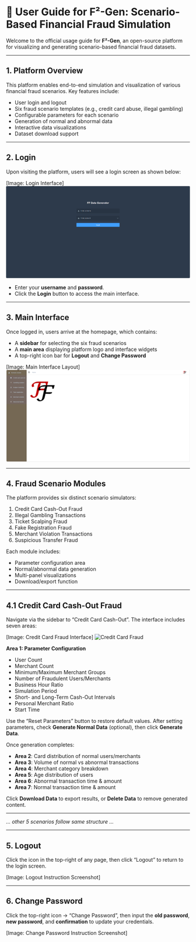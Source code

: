 # 🧭 User Guide for F²-Gen: Scenario-Based Financial Fraud Simulation

Welcome to the official usage guide for **F²-Gen**, an open-source platform for visualizing and generating scenario-based financial fraud datasets.

---

## 1. Platform Overview

This platform enables end-to-end simulation and visualization of various financial fraud scenarios. Key features include:

- User login and logout
- Six fraud scenario templates (e.g., credit card abuse, illegal gambling)
- Configurable parameters for each scenario
- Generation of normal and abnormal data
- Interactive data visualizations
- Dataset download support

---

## 2. Login

Upon visiting the platform, users will see a login screen as shown below:

[Image: Login Interface]
![Login Interface](assets/login.png)

- Enter your **username** and **password**.
- Click the **Login** button to access the main interface.

---

## 3. Main Interface

Once logged in, users arrive at the homepage, which contains:

- A **sidebar** for selecting the six fraud scenarios
- A **main area** displaying platform logo and interface widgets
- A top-right icon bar for **Logout** and **Change Password**

[Image: Main Interface Layout]
![Main Interface](assets/Interface.png)

---

## 4. Fraud Scenario Modules

The platform provides six distinct scenario simulators:

1. Credit Card Cash-Out Fraud
2. Illegal Gambling Transactions
3. Ticket Scalping Fraud
4. Fake Registration Fraud
5. Merchant Violation Transactions
6. Suspicious Transfer Fraud

Each module includes:
- Parameter configuration area
- Normal/abnormal data generation
- Multi-panel visualizations
- Download/export function

---

## 4.1 Credit Card Cash-Out Fraud

Navigate via the sidebar to “Credit Card Cash-Out”. The interface includes seven areas:

[Image: Credit Card Fraud Interface]
![Credit Card Fraud](assets/Credit.png)

**Area 1: Parameter Configuration**
- User Count
- Merchant Count
- Minimum/Maximum Merchant Groups
- Number of Fraudulent Users/Merchants
- Business Hour Ratio
- Simulation Period
- Short- and Long-Term Cash-Out Intervals
- Personal Merchant Ratio
- Start Time

Use the “Reset Parameters” button to restore default values. After setting parameters, check **Generate Normal Data** (optional), then click **Generate Data**.

Once generation completes:
- **Area 2**: Card distribution of normal users/merchants
- **Area 3**: Volume of normal vs abnormal transactions
- **Area 4**: Merchant category breakdown
- **Area 5**: Age distribution of users
- **Area 6**: Abnormal transaction time & amount
- **Area 7**: Normal transaction time & amount

Click **Download Data** to export results, or **Delete Data** to remove generated content.

---

_... other 5 scenarios follow same structure ..._

---

## 5. Logout

Click the icon in the top-right of any page, then click “Logout” to return to the login screen.

[Image: Logout Instruction Screenshot]

---

## 6. Change Password

Click the top-right icon → “Change Password”, then input the **old password**, **new password**, and **confirmation** to update your credentials.

[Image: Change Password Instruction Screenshot]
